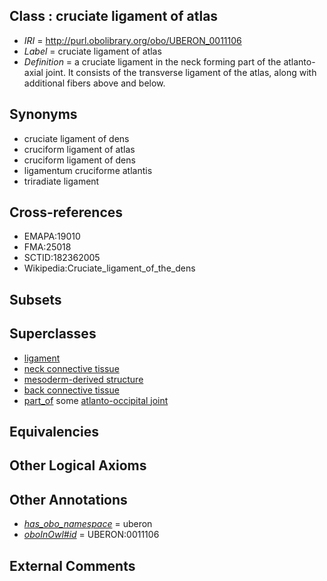 
## Class : cruciate ligament of atlas

 * *IRI* = http://purl.obolibrary.org/obo/UBERON_0011106
 * *Label* = cruciate ligament of atlas
 * *Definition* = a cruciate ligament in the neck forming part of the atlanto-axial joint. It consists of the transverse ligament of the atlas, along with additional fibers above and below.

## Synonyms

 * cruciate ligament of dens
 * cruciform ligament of atlas
 * cruciform ligament of dens
 * ligamentum cruciforme atlantis
 * triradiate ligament

## Cross-references

 * EMAPA:19010
 * FMA:25018
 * SCTID:182362005
 * Wikipedia:Cruciate_ligament_of_the_dens

## Subsets


## Superclasses

 * [ligament](../../UBERON/11/UBERON_0000211.md)
 * [neck connective tissue](../../UBERON/68/UBERON_0003568.md)
 * [mesoderm-derived structure](../../UBERON/20/UBERON_0004120.md)
 * [back connective tissue](../../UBERON/67/UBERON_0004267.md)
 * [part_of](../../BFO/50/BFO_0000050.md) some [atlanto-occipital joint](../../UBERON/20/UBERON_0000220.md)

## Equivalencies


## Other Logical Axioms


## Other Annotations

 * *[has_obo_namespace](../../ce/oboInOwl#hasOBONamespace.md)* = uberon
 * *[oboInOwl#id](../../id/oboInOwl#id.md)* = UBERON:0011106

## External Comments

